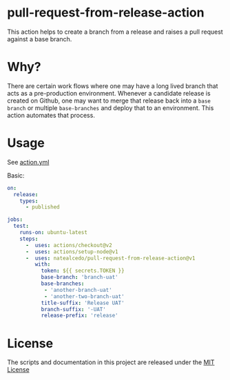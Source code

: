 # pull-request-from-release-action

This action helps to create a branch from a release and raises a pull request against a base branch.

# Why?
There are certain work flows where one may have a long lived branch that acts as a pre-production environment. Whenever a candidate release is created on Github, one may want to merge that release back
into a `base branch` or multiple `base-branches` and deploy that to an environment. This action automates that process.

# Usage

See [action.yml](action.yml)

Basic:
```yaml
on:
  release:
    types:
      - published

jobs:
  test:
    runs-on: ubuntu-latest
    steps:
      -  uses: actions/checkout@v2
      -  uses: actions/setup-node@v1
      -  uses: natealcedo/pull-request-from-release-action@v1
         with:
           token: ${{ secrets.TOKEN }}
           base-branch: 'branch-uat'
           base-branches:
            - 'another-branch-uat'
            - 'another-two-branch-uat'
           title-suffix: 'Release UAT'
           branch-suffix: '-UAT'
           release-prefix: 'release'
```

# License

The scripts and documentation in this project are released under the [MIT License](LICENSE)